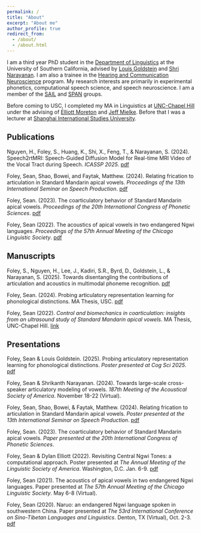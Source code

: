 ```yaml
---
permalink: /
title: "About"
excerpt: "About me"
author_profile: true
redirect_from: 
  - /about/
  - /about.html
---
```


I am a third year PhD student in the [Department of Linguistics](https://dornsife.usc.edu/ling/) at the University of Southern California, advised by [Louis Goldstein](https://sail.usc.edu/~lgoldste/me/) and [Shri Narayanan](https://sail.usc.edu/people/shri.html). I am also a trainee in the [Hearing and Communication Neuroscience](https://sites.usc.edu/hcn/trainees/) program. My research interests are primarily in experimental phonetics, computational speech science, and speech neuroscience. I am a member of the [SAIL](https://sail.usc.edu) and [SPAN](https://sail.usc.edu/span/) groups. 

Before coming to USC, I completed my MA in Linguistics at [UNC-Chapel Hill](https://linguistics.unc.edu/) under the advising of [Elliott Moreton](https://users.castle.unc.edu/~moreton/) and [Jeff Mielke](https://chass.ncsu.edu/people/jimielke/). Before that I was a lecturer at [Shanghai International Studies University](http://en.shisu.edu.cn/). 


## Publications

Nguyen, H., Foley, S., Huang, K., Shi, X., Feng, T., & Narayanan, S. (2024). Speech2rtMRI: Speech-Guided Diffusion Model for Real-time MRI Video of the Vocal Tract during Speech. *ICASSP 2025*. [pdf](https://arxiv.org/pdf/2409.15525) 

Foley, Sean, Shao, Bowei, and Faytak, Matthew. (2024). Relating frication to articulation in Standard Mandarin apical vowels. *Proceedings of the 13th International Seminar on Speech Production*. [pdf](/files/ISSP_2024_full.pdf) 

Foley, Sean. (2023). The coarticulatory behavior of Standard Mandarin apical vowels. *Proceedings of the 20th International Congress of Phonetic Sciences*. [pdf](/files/sean_icphs_2023.pdf)

Foley, Sean (2022). The acoustics of apical vowels in two endangered Ngwi languages. *Proceedings of the 57th Annual Meeting of the Chicago Linguistic Society*. [pdf](/files/cls_57_foley.pdf)

## Manuscripts

Foley, S., Nguyen, H., Lee, J., Kadiri, S.R., Byrd, D., Goldstein, L., & Narayanan, S. (2025). Towards disentangling the contributions of articulation and acoustics in multimodal phoneme recognition. [pdf](https://arxiv.org/pdf/2505.24059?)

Foley, Sean. (2024). Probing articulatory representation learning for phonological
distinctions. MA Thesis, USC. [pdf](/files/foley_screening_sprg24_copy.pdf)

Foley, Sean (2022). *Control and biomechanics in coarticulation: insights from an ultrasound
study of Standard Mandarin apical vowels*. MA Thesis, UNC-Chapel Hill. [link](https://cdr.lib.unc.edu/concern/dissertations/g445cp61m)


## Presentations

Foley, Sean & Louis Goldstein. (2025). Probing articulatory representation learning for phonological distinctions. *Poster presented at Cog Sci 2025*. [pdf](/files/cog_sci_25_poster.pdf)

Foley, Sean & Shrikanth Narayanan. (2024). Towards large-scale cross-speaker articulatory modeling of vowels. *187th Meeting of the Acoustical Society of America*. November 18-22 (Virtual). 

Foley, Sean, Shao, Bowei, & Faytak, Matthew. (2024). Relating frication to articulation in Standard Mandarin apical vowels. *Poster presented at the 13th International Seminar on Speech Production*. [pdf](/files/issp_poster.pdf)

Foley, Sean. (2023). The coarticulatory behavior of Standard Mandarin apical vowels. *Paper presented at the 20th International Congress of Phonetic Sciences*.

Foley, Sean & Dylan Elliott (2022). Revisiting Central Ngwi Tones: a computational approach. Poster presented at *The Annual Meeting of the Linguistic Society of America*. Washington, D.C. Jan. 6-9. [pdf](/files/Revisiting_CN_tones_lsa.pdf)

Foley, Sean (2021). The acoustics of apical vowels in two endangered Ngwi languages. Paper presented at *The 57th Annual Meeting of the Chicago Linguistic Society*. May 6-8 (Virtual).

Foley, Sean (2020). Naruo: an endangered Ngwi language spoken in southwestern China. Paper presented at *The 53rd International Conference on Sino-Tibetan Languages and Linguistics*. Denton, TX (Virtual), Oct. 2-3. [pdf](/files/icstll_53_foley.pdf)
